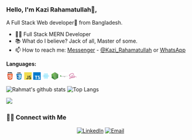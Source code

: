 ### Hello, I'm Kazi Rahamatullah👦,

A Full Stack Web developer🎯 from Bangladesh.

- 👨‍💻 Full Stack MERN Developer
- 📚 What do I believe? Jack of all, Master of some.
- 📫 How to reach me: [Messenger](https://m.me/md.k.rahmat) - [@Kazi_Rahamatullah](https://kazi-rahamatullah.vercel.app/) or [WhatsApp](https://web.whatsapp.com/send?phone=+8801753362960)

**Languages:**

<code><img height="20" src="https://raw.githubusercontent.com/github/explore/80688e429a7d4ef2fca1e82350fe8e3517d3494d/topics/html/html.png"></code>
<code><img height="20" src="https://raw.githubusercontent.com/github/explore/80688e429a7d4ef2fca1e82350fe8e3517d3494d/topics/css/css.png"></code>
<code><img height="20" src="https://raw.githubusercontent.com/github/explore/80688e429a7d4ef2fca1e82350fe8e3517d3494d/topics/javascript/javascript.png"></code>
<code><img height="20" src="https://raw.githubusercontent.com/github/explore/80688e429a7d4ef2fca1e82350fe8e3517d3494d/topics/typescript/typescript.png"></code>
<code><img height="20" src="https://raw.githubusercontent.com/github/explore/80688e429a7d4ef2fca1e82350fe8e3517d3494d/topics/react/react.png"></code>
<code><img height="20" src="https://raw.githubusercontent.com/github/explore/80688e429a7d4ef2fca1e82350fe8e3517d3494d/topics/nodejs/nodejs.png"></code>
<code><img height="20" src="https://raw.githubusercontent.com/github/explore/80688e429a7d4ef2fca1e82350fe8e3517d3494d/topics/mongodb/mongodb.png"></code>
<code><img height="20" src="https://raw.githubusercontent.com/github/explore/80688e429a7d4ef2fca1e82350fe8e3517d3494d/topics/sass/sass.png"></code>

![Rahmat's github stats](https://github-readme-stats.vercel.app/api?username=rahmat058&theme=tokyonight&show_icons=true&hide=["issues"])
![Top Langs](https://github-readme-stats.vercel.app/api/top-langs/?username=rahmat058&theme=tokyonight&layout=compact)

![](https://komarev.com/ghpvc/?username=rahmat058)

<h3> 🤝🏻 Connect with Me </h3>

<p align="center">
<a href="https://www.linkedin.com/in/kazi-rahamatullah-7959b116b/"><img alt="LinkedIn" src="https://img.shields.io/badge/LinkedIn-Kazi%20Rahamatullah-blue?style=flat-square&logo=linkedin"></a>
<a href="mailto:md.kazi.rahmat@gmail.com"><img alt="Email" src="https://img.shields.io/badge/Email-md.kazi.rahmat@gmail.com-blue?style=flat-square&logo=gmail"></a>
</p>

